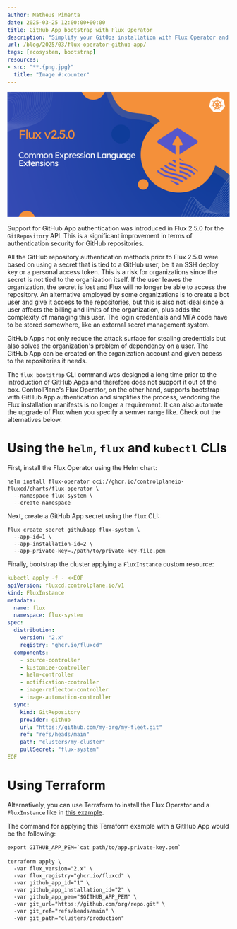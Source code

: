 ```yaml
---
author: Matheus Pimenta
date: 2025-03-25 12:00:00+00:00
title: GitHub App bootstrap with Flux Operator
description: "Simplify your GitOps installation with Flux Operator and GitHub App authentication"
url: /blog/2025/03/flux-operator-github-app/
tags: [ecosystem, bootstrap]
resources:
- src: "**.{png,jpg}"
  title: "Image #:counter"
---
```


![](featured-image.png)

Support for GitHub App authentication was introduced in Flux 2.5.0 for the `GitRepository` API.
This is a significant improvement in terms of authentication security for GitHub repositories.

All the GitHub repository authentication methods prior to Flux 2.5.0 were based on using a
secret that is tied to a GitHub user, be it an SSH deploy key or a personal access token.
This is a risk for organizations since the secret is not tied to the organization itself.
If the user leaves the organization, the secret is lost and Flux will no longer be able to
access the repository. An alternative employed by some organizations is to create a bot
user and give it access to the repositories, but this is also not ideal since a user
affects the billing and limits of the organization, plus adds the complexity of managing
this user. The login credentials and MFA code have to be stored somewhere, like an external
secret management system.

GitHub Apps not only reduce the attack surface for stealing credentials but also solves
the organization's problem of dependency on a user. The GitHub App can be created on the
organization account and given access to the repositories it needs.

The `flux bootstrap` CLI command was designed a long time prior to the introduction of
GitHub Apps and therefore does not support it out of the box. ControlPlane's Flux Operator,
on the other hand, supports bootstrap with GitHub App authentication and simplifies the
process, vendoring the Flux installation manifests is no longer a requirement. It can also
automate the upgrade of Flux when you specify a semver range like. Check out the
alternatives below.

# Using the `helm`, `flux` and `kubectl` CLIs

First, install the Flux Operator using the Helm chart:

```shell
helm install flux-operator oci://ghcr.io/controlplaneio-fluxcd/charts/flux-operator \
  --namespace flux-system \
  --create-namespace
```

Next, create a GitHub App secret using the `flux` CLI:

```shell
flux create secret githubapp flux-system \
  --app-id=1 \
  --app-installation-id=2 \
  --app-private-key=./path/to/private-key-file.pem
```

Finally, bootstrap the cluster applying a `FluxInstance` custom resource:

```yaml
kubectl apply -f - <<EOF
apiVersion: fluxcd.controlplane.io/v1
kind: FluxInstance
metadata:
  name: flux
  namespace: flux-system
spec:
  distribution:
    version: "2.x"
    registry: "ghcr.io/fluxcd"
  components:
    - source-controller
    - kustomize-controller
    - helm-controller
    - notification-controller
    - image-reflector-controller
    - image-automation-controller
  sync:
    kind: GitRepository
    provider: github
    url: "https://github.com/my-org/my-fleet.git"
    ref: "refs/heads/main"
    path: "clusters/my-cluster"
    pullSecret: "flux-system"
EOF
```

# Using Terraform

Alternatively, you can use Terraform to install the Flux Operator and
a `FluxInstance` like in [this example](https://github.com/controlplaneio-fluxcd/flux-operator/blob/main/config/terraform/README.md).

The command for applying this Terraform example with a GitHub App would be the following:

```shell
export GITHUB_APP_PEM=`cat path/to/app.private-key.pem`

terraform apply \
  -var flux_version="2.x" \
  -var flux_registry="ghcr.io/fluxcd" \
  -var github_app_id="1" \
  -var github_app_installation_id="2" \
  -var github_app_pem="$GITHUB_APP_PEM" \
  -var git_url="https://github.com/org/repo.git" \
  -var git_ref="refs/heads/main" \
  -var git_path="clusters/production"
```
